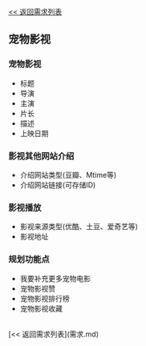 [<< 返回需求列表](需求.md)

## 宠物影视

### 宠物影视
* 标题
* 导演
* 主演
* 片长
* 描述
* 上映日期

### 影视其他网站介绍
* 介绍网站类型(豆瓣、Mtime等)
* 介绍网站链接(可存储ID)

### 影视播放
* 影视来源类型(优酷、土豆、爱奇艺等)
* 影视地址

### 规划功能点
* 我要补充更多宠物电影
* 宠物影视赞
* 宠物影视排行榜
* 宠物影视收藏


<br/>
[<< 返回需求列表](需求.md)
